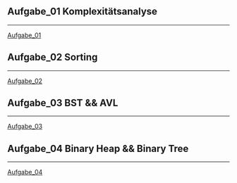 ## Aufgabe_01 Komplexitätsanalyse
****
[Aufgabe_01](https://github.com/dai2125/Algorithmen_Datenstrukturen_Seminar/tree/master/src/Aufgabe_01_Komplexit%C3%A4tsanalyse)

## Aufgabe_02 Sorting
****
[Aufgabe_02](https://github.com/dai2125/Algorithmen_Datenstrukturen_Seminar/tree/master/src/Aufgabe_02_Sorting)

## Aufgabe_03 BST && AVL
****

[Aufgabe_03](https://github.com/dai2125/Algorithmen_Datenstrukturen_Seminar/tree/master/src/Aufgabe_03_Trees)

## Aufgabe_04 Binary Heap && Binary Tree
****
[Aufgabe_04](https://github.com/dai2125/Algorithmen_Datenstrukturen_Seminar/tree/master/src/Aufgabe_04_Trees_And_Heaps)
